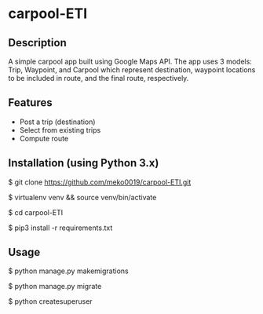 carpool-ETI
====================================

## Description

A simple carpool app built using Google Maps API. The app uses 3 models: Trip, Waypoint, and Carpool which represent 
destination, waypoint locations to be included in route, and the final route, respectively. 

## Features 
- Post a trip (destination)
- Select from existing trips 
- Compute route 

## Installation (using Python 3.x)

$ git clone https://github.com/meko0019/carpool-ETI.git

$ virtualenv venv && source venv/bin/activate 

$ cd carpool-ETI

$ pip3 install -r requirements.txt

## Usage

$ python manage.py makemigrations 

$ python manage.py migrate

$ python createsuperuser
